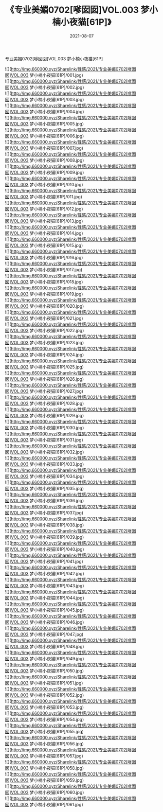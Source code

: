 ﻿---
layout: post
title:  《专业美媚0702[嗲囡囡]VOL.003 梦小楠小夜猫[61P]》
date:   2021-08-07
img: http://img.660000.xyz/Sharelink/性感/2021/专业美媚0702[嗲囡囡]VOL.003 梦小楠小夜猫[61P]/000.jpg
categories: [美女, 清纯, 唯美]
---

专业美媚0702[嗲囡囡]VOL.003 梦小楠小夜猫[61P]

  ![](http://img.660000.xyz/Sharelink/性感/2021/专业美媚0702[嗲囡囡]VOL.003 梦小楠小夜猫[61P]/001.jpg) <br> ![](http://img.660000.xyz/Sharelink/性感/2021/专业美媚0702[嗲囡囡]VOL.003 梦小楠小夜猫[61P]/002.jpg) <br> ![](http://img.660000.xyz/Sharelink/性感/2021/专业美媚0702[嗲囡囡]VOL.003 梦小楠小夜猫[61P]/003.jpg) <br> ![](http://img.660000.xyz/Sharelink/性感/2021/专业美媚0702[嗲囡囡]VOL.003 梦小楠小夜猫[61P]/004.jpg) <br> ![](http://img.660000.xyz/Sharelink/性感/2021/专业美媚0702[嗲囡囡]VOL.003 梦小楠小夜猫[61P]/005.jpg) <br> ![](http://img.660000.xyz/Sharelink/性感/2021/专业美媚0702[嗲囡囡]VOL.003 梦小楠小夜猫[61P]/006.jpg) <br> ![](http://img.660000.xyz/Sharelink/性感/2021/专业美媚0702[嗲囡囡]VOL.003 梦小楠小夜猫[61P]/007.jpg) <br> ![](http://img.660000.xyz/Sharelink/性感/2021/专业美媚0702[嗲囡囡]VOL.003 梦小楠小夜猫[61P]/008.jpg) <br> ![](http://img.660000.xyz/Sharelink/性感/2021/专业美媚0702[嗲囡囡]VOL.003 梦小楠小夜猫[61P]/009.jpg) <br> ![](http://img.660000.xyz/Sharelink/性感/2021/专业美媚0702[嗲囡囡]VOL.003 梦小楠小夜猫[61P]/010.jpg) <br> ![](http://img.660000.xyz/Sharelink/性感/2021/专业美媚0702[嗲囡囡]VOL.003 梦小楠小夜猫[61P]/011.jpg) <br> ![](http://img.660000.xyz/Sharelink/性感/2021/专业美媚0702[嗲囡囡]VOL.003 梦小楠小夜猫[61P]/012.jpg) <br> ![](http://img.660000.xyz/Sharelink/性感/2021/专业美媚0702[嗲囡囡]VOL.003 梦小楠小夜猫[61P]/013.jpg) <br> ![](http://img.660000.xyz/Sharelink/性感/2021/专业美媚0702[嗲囡囡]VOL.003 梦小楠小夜猫[61P]/014.jpg) <br> ![](http://img.660000.xyz/Sharelink/性感/2021/专业美媚0702[嗲囡囡]VOL.003 梦小楠小夜猫[61P]/015.jpg) <br> ![](http://img.660000.xyz/Sharelink/性感/2021/专业美媚0702[嗲囡囡]VOL.003 梦小楠小夜猫[61P]/016.jpg) <br> ![](http://img.660000.xyz/Sharelink/性感/2021/专业美媚0702[嗲囡囡]VOL.003 梦小楠小夜猫[61P]/017.jpg) <br> ![](http://img.660000.xyz/Sharelink/性感/2021/专业美媚0702[嗲囡囡]VOL.003 梦小楠小夜猫[61P]/018.jpg) <br> ![](http://img.660000.xyz/Sharelink/性感/2021/专业美媚0702[嗲囡囡]VOL.003 梦小楠小夜猫[61P]/019.jpg) <br> ![](http://img.660000.xyz/Sharelink/性感/2021/专业美媚0702[嗲囡囡]VOL.003 梦小楠小夜猫[61P]/020.jpg) <br> ![](http://img.660000.xyz/Sharelink/性感/2021/专业美媚0702[嗲囡囡]VOL.003 梦小楠小夜猫[61P]/021.jpg) <br> ![](http://img.660000.xyz/Sharelink/性感/2021/专业美媚0702[嗲囡囡]VOL.003 梦小楠小夜猫[61P]/022.jpg) <br> ![](http://img.660000.xyz/Sharelink/性感/2021/专业美媚0702[嗲囡囡]VOL.003 梦小楠小夜猫[61P]/023.jpg) <br> ![](http://img.660000.xyz/Sharelink/性感/2021/专业美媚0702[嗲囡囡]VOL.003 梦小楠小夜猫[61P]/024.jpg) <br> ![](http://img.660000.xyz/Sharelink/性感/2021/专业美媚0702[嗲囡囡]VOL.003 梦小楠小夜猫[61P]/025.jpg) <br> ![](http://img.660000.xyz/Sharelink/性感/2021/专业美媚0702[嗲囡囡]VOL.003 梦小楠小夜猫[61P]/026.jpg) <br> ![](http://img.660000.xyz/Sharelink/性感/2021/专业美媚0702[嗲囡囡]VOL.003 梦小楠小夜猫[61P]/027.jpg) <br> ![](http://img.660000.xyz/Sharelink/性感/2021/专业美媚0702[嗲囡囡]VOL.003 梦小楠小夜猫[61P]/028.jpg) <br> ![](http://img.660000.xyz/Sharelink/性感/2021/专业美媚0702[嗲囡囡]VOL.003 梦小楠小夜猫[61P]/029.jpg) <br> ![](http://img.660000.xyz/Sharelink/性感/2021/专业美媚0702[嗲囡囡]VOL.003 梦小楠小夜猫[61P]/030.jpg) <br> ![](http://img.660000.xyz/Sharelink/性感/2021/专业美媚0702[嗲囡囡]VOL.003 梦小楠小夜猫[61P]/031.jpg) <br> ![](http://img.660000.xyz/Sharelink/性感/2021/专业美媚0702[嗲囡囡]VOL.003 梦小楠小夜猫[61P]/032.jpg) <br> ![](http://img.660000.xyz/Sharelink/性感/2021/专业美媚0702[嗲囡囡]VOL.003 梦小楠小夜猫[61P]/033.jpg) <br> ![](http://img.660000.xyz/Sharelink/性感/2021/专业美媚0702[嗲囡囡]VOL.003 梦小楠小夜猫[61P]/034.jpg) <br> ![](http://img.660000.xyz/Sharelink/性感/2021/专业美媚0702[嗲囡囡]VOL.003 梦小楠小夜猫[61P]/035.jpg) <br> ![](http://img.660000.xyz/Sharelink/性感/2021/专业美媚0702[嗲囡囡]VOL.003 梦小楠小夜猫[61P]/036.jpg) <br> ![](http://img.660000.xyz/Sharelink/性感/2021/专业美媚0702[嗲囡囡]VOL.003 梦小楠小夜猫[61P]/037.jpg) <br> ![](http://img.660000.xyz/Sharelink/性感/2021/专业美媚0702[嗲囡囡]VOL.003 梦小楠小夜猫[61P]/038.jpg) <br> ![](http://img.660000.xyz/Sharelink/性感/2021/专业美媚0702[嗲囡囡]VOL.003 梦小楠小夜猫[61P]/039.jpg) <br> ![](http://img.660000.xyz/Sharelink/性感/2021/专业美媚0702[嗲囡囡]VOL.003 梦小楠小夜猫[61P]/040.jpg) <br> ![](http://img.660000.xyz/Sharelink/性感/2021/专业美媚0702[嗲囡囡]VOL.003 梦小楠小夜猫[61P]/041.jpg) <br> ![](http://img.660000.xyz/Sharelink/性感/2021/专业美媚0702[嗲囡囡]VOL.003 梦小楠小夜猫[61P]/042.jpg) <br> ![](http://img.660000.xyz/Sharelink/性感/2021/专业美媚0702[嗲囡囡]VOL.003 梦小楠小夜猫[61P]/043.jpg) <br> ![](http://img.660000.xyz/Sharelink/性感/2021/专业美媚0702[嗲囡囡]VOL.003 梦小楠小夜猫[61P]/044.jpg) <br> ![](http://img.660000.xyz/Sharelink/性感/2021/专业美媚0702[嗲囡囡]VOL.003 梦小楠小夜猫[61P]/045.jpg) <br> ![](http://img.660000.xyz/Sharelink/性感/2021/专业美媚0702[嗲囡囡]VOL.003 梦小楠小夜猫[61P]/046.jpg) <br> ![](http://img.660000.xyz/Sharelink/性感/2021/专业美媚0702[嗲囡囡]VOL.003 梦小楠小夜猫[61P]/047.jpg) <br> ![](http://img.660000.xyz/Sharelink/性感/2021/专业美媚0702[嗲囡囡]VOL.003 梦小楠小夜猫[61P]/048.jpg) <br> ![](http://img.660000.xyz/Sharelink/性感/2021/专业美媚0702[嗲囡囡]VOL.003 梦小楠小夜猫[61P]/049.jpg) <br> ![](http://img.660000.xyz/Sharelink/性感/2021/专业美媚0702[嗲囡囡]VOL.003 梦小楠小夜猫[61P]/050.jpg) <br> ![](http://img.660000.xyz/Sharelink/性感/2021/专业美媚0702[嗲囡囡]VOL.003 梦小楠小夜猫[61P]/051.jpg) <br> ![](http://img.660000.xyz/Sharelink/性感/2021/专业美媚0702[嗲囡囡]VOL.003 梦小楠小夜猫[61P]/052.jpg) <br> ![](http://img.660000.xyz/Sharelink/性感/2021/专业美媚0702[嗲囡囡]VOL.003 梦小楠小夜猫[61P]/053.jpg) <br> ![](http://img.660000.xyz/Sharelink/性感/2021/专业美媚0702[嗲囡囡]VOL.003 梦小楠小夜猫[61P]/054.jpg) <br> ![](http://img.660000.xyz/Sharelink/性感/2021/专业美媚0702[嗲囡囡]VOL.003 梦小楠小夜猫[61P]/055.jpg) <br> ![](http://img.660000.xyz/Sharelink/性感/2021/专业美媚0702[嗲囡囡]VOL.003 梦小楠小夜猫[61P]/056.jpg) <br> ![](http://img.660000.xyz/Sharelink/性感/2021/专业美媚0702[嗲囡囡]VOL.003 梦小楠小夜猫[61P]/057.jpg) <br> ![](http://img.660000.xyz/Sharelink/性感/2021/专业美媚0702[嗲囡囡]VOL.003 梦小楠小夜猫[61P]/058.jpg) <br> ![](http://img.660000.xyz/Sharelink/性感/2021/专业美媚0702[嗲囡囡]VOL.003 梦小楠小夜猫[61P]/059.jpg) <br> ![](http://img.660000.xyz/Sharelink/性感/2021/专业美媚0702[嗲囡囡]VOL.003 梦小楠小夜猫[61P]/060.jpg) <br> ![](http://img.660000.xyz/Sharelink/性感/2021/专业美媚0702[嗲囡囡]VOL.003 梦小楠小夜猫[61P]/061.jpg) <br>